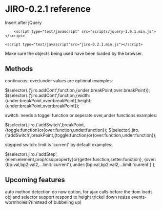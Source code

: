 JIRO-0.2.1 reference
==================
Insert after jQuery

<!-- jQuery -->
		<script type="text/javascript" src="scripts/jquery-1.9.1.min.js"></script>
<!-- jiro -->
	<script type="text/javascript"src="jiro-0.2.1.min.js"></script>

Make sure the objects being used have been loaded by the browser.

Methods
----------
continuous:
	over/under values are optional
examples:

$(selector).('jiro.addCont',function,{under:breakPoint,over:breakPoint});
$(selector).('jiro.addCont',function,{width:{under:breakPoint,over:breakPoint},height:{under:breakPoint,over:breakPoint});

switch:
	needs a toggel function or seperate over,under functions
examples:

$(selector).jiro.('addSwitch',breakPoint,{toggle:function}or{over:function,under:function});
$(selector).jiro.('addSwitch',breakPoint,{toggle:function}or{over:function,under:function});

stepped switch:
	limit is 'current' by default
examples:

$(selector).jiro.('addStep',
	{elem:element,prop/css:property}or{getter:function,setter:function},
	{over:{bp:val,bp2:val2,...limit:'current'},under:{bp:val,bp2:val2,...limit:'current'}
);

Upcoming features
--------------------
auto method detection
do now option, for ajax calls before the dom loads
obj and selector support
respond to height
trickel down resize events-wormholes!?(instead of bubbeling up)